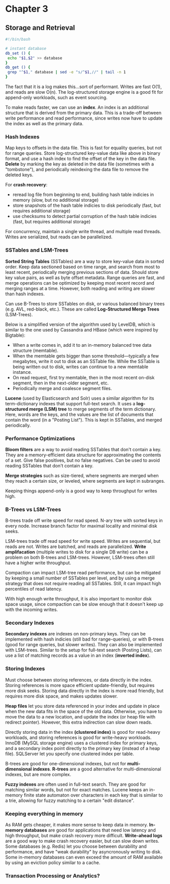 # Chapter 3
## Storage and Retrieval

```bash
#!/bin/bash

# instant database
db_set () {
 echo "$1,$2" >> database
}
db_get () {
 grep "^$1," database | sed -e "s/^$1,//" | tail -n 1
}
```

The fact that it is a log makes this...sort of performant. Writes are fast O(1), and reads are slow O(n). The log-structured storage engine is a good fit for append-only workloads, such as event sourcing.

To make reads faster, we can use an **index**. An index is an additional structure that is derived from the primary data. This is a trade-off between write performance and read performance, since writes now have to update the index as well as the primary data.

### Hash Indexes

Map keys to offsets in the data file. This is fast for equality queries, but not for range queries. Store log-structured key-value data like above in binary format, and use a hash index to find the offset of the key in the data file. **Delete** by marking the key as deleted in the data file (sometimes with a "tombstone"), and periodically reindexing the data file to remove the deleted keys.

For **crash recovery**:
- reread log file from beginning to end, building hash table indicies in memory (slow, but no additional storage)
- store snapshots of the hash table indicies to disk periodically (fast, but requires additional storage)
- use checksums to detect partial corruption of the hash table indicies (fast, but requires additional storage)

For concurrency, maintain a single write thread, and multiple read threads. Writes are serialized, but reads can be parallelized.

### SSTables and LSM-Trees

**Sorted String Tables** (SSTables) are a way to store key-value data in sorted order. Keep data sectioned based on time range, and search from most to least recent, periodically merging previous sections of data. Should store key value pairs, as well as byte offset metadata. Range queries are fast, and merge operations can be optimized by keeping most recent record and merging ranges at a time. However, both reading and writing are slower than hash indexes.

Can use B-Trees to store SSTables on disk, or various balanced binary trees (e.g. AVL, red-black, etc.). These are called **Log-Structured Merge Trees** (LSM-Trees).

Below is a simplified version of the algorithm used by LevelDB, which is similar to the one used by Cassandra and HBase (which were inspired by Bigtable):

- When a write comes in, add it to an in-memory balanced tree data structure (memtable).
- When the memtable gets bigger than some threshold—typically a few megabytes, write it out to disk as an SSTable file. While the SSTable is being written out to disk, writes can continue to a new memtable instance.
- On read request, first try memtable, then in the most recent on-disk segment, then in the next-older segment, etc.
- Periodically merge and coalesce segment files.

**Lucene** (used by Elasticsearch and Solr) uses a similar algorithm for its term-dictionary indexes that support full-text search. It uses a **log-structured merge (LSM) tree** to merge segments of the term dictionary. Here, words are the keys, and the values are the list of documents that contain the word (in a "Posting List"). This is kept in SSTables, and merged periodically.

### Performance Optimizations

**Bloom filters** are a way to avoid reading SSTables that don't contain a key. They are a memory-efficient data structure for approximating the contents of a set. Give false positives, but no false negatives. Can be used to avoid reading SSTables that don't contain a key.

**Merge strategies** such as size-tiered, where segments are merged when they reach a certain size, or leveled, where segments are kept in subranges.

Keeping things append-only is a good way to keep throughput for writes high.

### B-Trees vs LSM-Trees

B-trees trade off write speed for read speed. N-ary tree with sorted keys in every node. Increase branch factor for maximal locality and minimal disk seeks.

LSM-trees trade off read speed for write speed. Writes are sequential, but reads are not. Writes are batched, and reads are parallelized. **Write amplifacation** (multiple writes to disk for a single DB write) can be a problem on both B-trees and LSM-trees. However, LSM-trees often still have a higher write throughput.

Compaction can impact LSM-tree read performance, but can be mitigated by keeping a small number of SSTables per level, and by using a merge strategy that does not require reading all SSTables. Still, it can impact high percentiles of read latency.

With high enough write throughput, it is also important to monitor disk space usage, since compaction can be slow enough that it doesn't keep up with the incoming writes.

### Secondary Indexes

**Secondary indexes** are indexes on non-primary keys. They can be implemented with hash indicies (still bad for range-queries), or with B-trees (good for range queries, but slower writes). They can also be implemented with LSM-trees. Similar to the setup for full-text search (Posting Lists), can use a list of matching records as a value in an index (**inverted index**).

### Storing Indexes

Must choose between storing references, or data directly in the index. Storing references is more space efficient update-friendly, but requires more disk seeks. Storing data directly in the index is more read friendly, but requires more disk space, and makes updates slower.

**Heap files** let you store data referenced in your index and update in place when the new data fits in the space of the old data. Otherwise, you have to move the data to a new location, and update the index (or heap file with redirect pointer). However, this extra indirection can slow down reads.

Directly storing data in the index **(clustered index)** is good for read-heavy workloads, and storing references is good for write-heavy workloads. InnoDB (MySQL storage engine) uses a clustered index for primary keys, and a secondary index point directly to the primary key (instead of a heap file). SQLServer let you specify one clustered index per table.

B-trees are good for one-dimensional indexes, but not for **multi-dimensional indexes**. **R-trees** are a good alternative for multi-dimensional indexes, but are more complex.

**Fuzzy indexes** are often used in full-text search. They are good for matching similar words, but not for exact matches. Lucene keeps an in-memory finite state automaton over characters in each key that is similar to a trie, allowing for fuzzy matching to a certain "edit distance".

### Keeping everything in memory

As RAM gets cheaper, it makes more sense to keep data in memory. **In-memory databases** are good for applications that need low latency and high throughput, but make crash recovery more difficult. **Write-ahead logs** are a good way to make crash recovery easier, but can slow down writes. Some databases (e.g. Redis) let you choose between durability and performance, and have "weak durability" by asyncronously writing to disk. Some in-memory databases can even exceed the amount of RAM available by using an eviction policy similar to a cache.


### Transaction Processing or Analytics?

